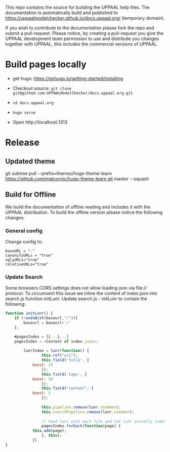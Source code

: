 This repo contains the source for building the UPPAAL help files. 
The documentation is automatically build and published to https://uppaalmodelchecker.github.io/docs.uppaal.org/ (temporary domain).

If you wish to contribute to the documentation please fork the repo and submit a pull-request. 
Please notice, by creating a pull-request you give the UPPAAL development team permission to use and distribute you changes together with UPPAAL, this includes the commercial versions of UPPAAL.



# Build pages locally

  * get hugo: https://gohugo.io/getting-started/installing 

  * Checkout source: `git clone git@github.com:UPPAALModelChecker/docs.uppaal.org.git`
  * `cd docs.uppaal.org`
  * `hugo serve`

  * Open http://localhost:1313


# Release

## Updated theme

git subtree pull --prefix=themes/hugo-theme-learn https://github.com/matcornic/hugo-theme-learn.git master --squash


## Build for Offline
We build the documentation of offline reading and includes it with the UPPAAL distribution. To build the offline version please notice the following changes:

### General config
Change config to:
```
baseURL = "."
canonifyURLs = "true"
uglyURLs="true"
relativeURLs="true"
```

### Update Search
Some browsers CORS settings does not allow loading json via file:// protocol. To circumvent this issue we inline the 
content of index.json into search.js function initLunr. Update search.js - initLunr to contain the following: 
``` js
function initLunr() {
    if (!endsWith(baseurl,"/")){
        baseurl = baseurl+'/'
    };

    #pagesIndex = [{...}...]
    pagesIndex = <Content of index.json>;
    
        lunrIndex = lunr(function() {
                this.ref("uri");
                this.field('title', {
		    boost: 15
                });
                this.field('tags', {
		    boost: 10
                });
                this.field("content", {
		    boost: 5
                });
				
                this.pipeline.remove(lunr.stemmer);
                this.searchPipeline.remove(lunr.stemmer);
				
                // Feed lunr with each file and let lunr actually index them
                pagesIndex.forEach(function(page) {
		    this.add(page);
                }, this);
            })
}
```